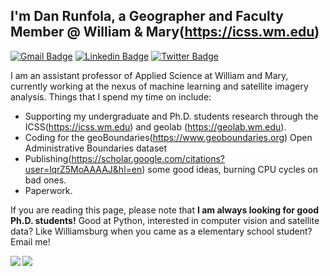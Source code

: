 ## I'm Dan Runfola, a Geographer and Faculty Member @ William & Mary(https://icss.wm.edu)

[![Gmail Badge](https://img.shields.io/badge/-danr@wm.edu-c14438?style=flat&logo=Gmail&logoColor=white)](mailto:danr@wm.edu "Connect via Email")
[![Linkedin Badge](https://img.shields.io/badge/-Dan%20Runfola-0072b1?style=flat&logo=Linkedin&logoColor=white)](https://www.linkedin.com/in/geogdan/ "Connect on LinkedIn")
[![Twitter Badge](https://img.shields.io/badge/-@geogdan-00acee?style=flat&logo=Twitter&logoColor=white)](https://twitter.com/intent/follow?screen_name=geogdan "Follow on Twitter")

I am an assistant professor of Applied Science at William and Mary, currently working at the nexus of machine learning and satellite imagery analysis.  Things that I spend my time on include:
- Supporting my undergraduate and Ph.D. students research through the ICSS(https://icss.wm.edu) and geolab (https://geolab.wm.edu).
- Coding for the geoBoundaries(https://www.geoboundaries.org) Open Administrative Boundaries dataset 
- Publishing(https://scholar.google.com/citations?user=lqrZ5MoAAAAJ&hl=en) some good ideas, burning CPU cycles on bad ones.
- Paperwork. 

If you are reading this page, please note that **I am always looking for good Ph.D. students!**  Good at Python, interested in computer vision and satellite data?  Like Williamsburg when you came as a elementary school student?  Email me!

<a href="">
<img algin="left" src="https://github-readme-stats.vercel.app/api?username=DanRunfola&show_icons=true&bg_color=FFFFFF&layout=compact&count_private=true&hide_rank=true&hide_title=true&hide_border=true">
</a>
<a href="">
 <img align="left" src="https://github-readme-stats.vercel.app/api/top-langs/?username=DanRunfola&layout=compact"
 </a>
